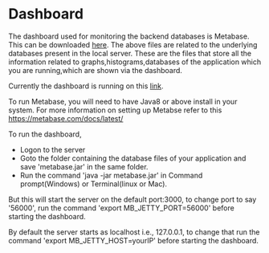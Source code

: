 # Dashboard
The dashboard used for monitoring the backend databases is Metabase. This can be downloaded [here](https://metabase.com/start/jar.html).
The above files are related to the underlying databases present in the local server. These are the files that store all the information related to graphs,histograms,databases of the application which you are running,which are shown via the dashboard.

Currently the dashboard is running on this [link](http://10.5.0.142:56000/).

To run Metabase, you will need to have Java8 or above install in your system. 
For more information on setting up Metabse refer to this https://metabase.com/docs/latest/

To run the dashboard,
- Logon to the server
- Goto the folder containing the database files of your application and save 'metabase.jar' in the same folder. 
- Run the command 'java -jar metabase.jar' in Command prompt(Windows) or Terminal(linux or Mac).

But this will start the server on the default port:3000, to change port to say '56000', run the command
'export MB_JETTY_PORT=56000' before starting the dashboard. 

By default the server starts as localhost i.e., 127.0.0.1, to change that run the command
'export MB_JETTY_HOST=yourIP' before starting the dashboard.
